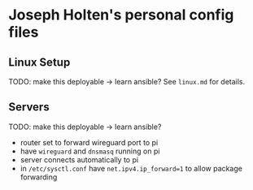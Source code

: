 # Joseph Holten's personal config files

## Linux Setup

TODO: make this deployable -> learn ansible?
See `linux.md` for details.

## Servers

TODO: make this deployable -> learn ansible?
- router set to forward wireguard port to pi
- have `wireguard` and `dnsmasq` running on pi
- server connects automatically to pi
- in `/etc/sysctl.conf` have `net.ipv4.ip_forward=1` to allow package forwarding
